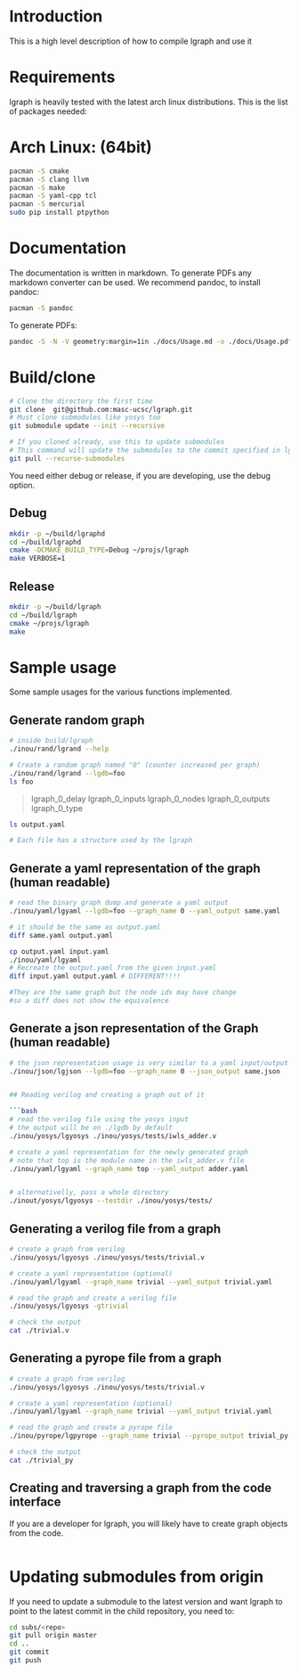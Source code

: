 
# Introduction

This is a high level description of how to compile lgraph and use it

# Requirements

lgraph is heavily tested with the latest arch linux distributions. This is the list of packages needed:

# Arch Linux: (64bit)

```bash
pacman -S cmake
pacman -S clang llvm
pacman -S make
pacman -S yaml-cpp tcl
pacman -S mercurial
sudo pip install ptpython
```

# Documentation

The documentation is written in markdown. To generate PDFs any markdown converter
can be used. We recommend pandoc, to install pandoc:

```bash
pacman -S pandoc
```

To generate PDFs:

```bash
pandoc -S -N -V geometry:margin=1in ./docs/Usage.md -o ./docs/Usage.pdf
```

# Build/clone

```bash
# Clone the directory the first time
git clone  git@github.com:masc-ucsc/lgraph.git
# Must clone submodules like yosys too
git submodule update --init --recursive

# If you cloned already, use this to update submodules
# This command will update the submodules to the commit specified in lgraph
git pull --recurse-submodules
```

You need either debug or release, if you are developing, use the debug option.

## Debug

```bash
mkdir -p ~/build/lgraphd
cd ~/build/lgraphd
cmake -DCMAKE_BUILD_TYPE=Debug ~/projs/lgraph
make VERBOSE=1
```

## Release
```bash
mkdir -p ~/build/lgraph
cd ~/build/lgraph
cmake ~/projs/lgraph
make
```

# Sample usage

Some sample usages for the various functions implemented.

## Generate random graph

```bash
# inside build/lgraph
./inou/rand/lgrand --help

# Create a random graph named "0" (counter increased per graph)
./inou/rand/lgrand --lgdb=foo
ls foo
```
> lgraph\_0\_delay	lgraph\_0\_inputs  lgraph\_0\_nodes  lgraph\_0\_outputs  lgraph\_0\_type

```bash
ls output.yaml

# Each file has a structure used by the lgraph
```

## Generate a yaml representation of the graph (human readable)

```bash
# read the binary graph dump and generate a yaml output
./inou/yaml/lgyaml --lgdb=foo --graph_name 0 --yaml_output same.yaml

# it should be the same as output.yaml
diff same.yaml output.yaml

cp output.yaml input.yaml
./inou/yaml/lgyaml
# Recreate the output.yaml from the given input.yaml
diff input.yaml output.yaml # DIFFERENT!!!!

#They are the same graph but the node ids may have change
#so a diff does not show the equivalence
```
## Generate a json representation of the Graph (human readable)

```bash
# the json representation usage is very similar to a yaml input/output
./inou/json/lgjson --lgdb=foo --graph_name 0 --json_output same.json


## Reading verilog and creating a graph out of it

```bash
# read the verilog file using the yosys input
# the output will be on ./lgdb by default
./inou/yosys/lgyosys ./inou/yosys/tests/iwls_adder.v

# create a yaml representation for the newly generated graph
# note that top is the module name in the iwls_adder.v file
./inou/yaml/lgyaml --graph_name top --yaml_output adder.yaml


# alternativelly, pass a whole directory
./inout/yosys/lgyosys --testdir ./inou/yosys/tests/
```

## Generating a verilog file from a graph

```bash
# create a graph from verilog
./inou/yosys/lgyosys ./inou/yosys/tests/trivial.v

# create a yaml representation (optional)
./inou/yaml/lgyaml --graph_name trivial --yaml_output trivial.yaml

# read the graph and create a verilog file
./inou/yosys/lgyosys -gtrivial

# check the output
cat ./trivial.v
```

## Generating a pyrope file from a graph

```bash
# create a graph from verilog
./inou/yosys/lgyosys ./inou/yosys/tests/trivial.v

# create a yaml representation (optional)
./inou/yaml/lgyaml --graph_name trivial --yaml_output trivial.yaml

# read the graph and create a pyrope file
./inou/pyrope/lgpyrope --graph_name trivial --pyrope_output trivial_py

# check the output
cat ./trivial_py
```


## Creating and traversing a graph from the code interface

If you are a developer for lgraph, you will likely have to create graph objects
from the code.

```cpp
```


# Updating submodules from origin

If you need to update a submodule to the latest version and want lgraph to point
to the latest commit in the child repository, you need to:

```bash
cd subs/<repo>
git pull origin master
cd ..
git commit
git push
```
